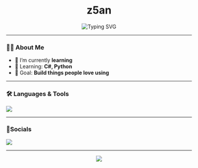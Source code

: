 <!-- README.md -->
<h1 align="center"> z5an</h1>
<p align="center">
  <img src="https://readme-typing-svg.herokuapp.com?font=Fira+Code&weight=500&size=24&duration=3000&pause=500&color=00F7FF&vCenter=true&width=435&lines=I+build+cool+stuff+💻;I+am+a+noob+💩;I+love+clean+UI+%26+clever+UX+🎨;Always+learning+new+things+📚" alt="Typing SVG" />
</p>

---

### 🙋‍♂️ About Me

- 🔭 I’m currently **learning**
- 🌱 Learning: **C#, Python**
- 🎯 Goal: **Build things people love using**

---

### 🛠️ Languages & Tools

<p align="left">
  <img src="https://skillicons.dev/icons?i=py,github,vscode,visualstudio,cs" />
</p>

---

### 💯Socials

<p align="left">
  <a href="https://github.com/z5an" target="_blank"><img src="https://img.shields.io/badge/Bio-00aaff?style=for-the-badge&logo=google-chrome&logoColor=white" /></a>
</p>

---

<!-- FOOTER -->
<p align="center">
  <img src="https://capsule-render.vercel.app/api?type=waving&color=0:00F7FF,100:0077FF&height=120&section=footer" />
</p>
